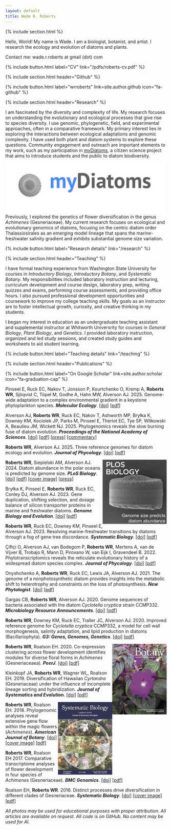 ```yaml
---
layout: default
title: Wade R. Roberts
---
```

{% include section.html %}

Hello, World! My name is Wade. I am a biologist, botanist, and artist. I research the ecology and evolution of diatoms and plants.

Contact me: wade.r.roberts at gmail (dot) com

{% include button.html label="CV" link="/pdfs/roberts-cv.pdf" %}

{% include section.html header="Github" %}

{% include button.html label="wrroberts" link=site.author.github icon="fa-github" %}

{% include section.html header="Research" %}

I am fascinated by the diversity and complexity of life. My research focuses on understanding the evolutionary and ecological processes that give rise to species diversity. I use genomic, phylogenetic, field, and experimental approaches, often in a comparative framework. My primary interest lies in exploring the interactions between ecological adaptations and genomic complexity. I have used both plant and diatom systems to explore these questions. Community engagement and outreach are important elements to my work, such as my participation in [myDiatoms](https://www.mydiatoms.org/), a citizen science project that aims to introduce students and the public to diatom biodiversity.

<p align="center">
  <a href="https://mydiatoms.org">
    <img src="/images/mydiatoms-logo.jpg" width="500" align="right">
  </a>
</p>

Previously, I explored the genetics of flower diversification in the genus _Achimenes_ (Gesneriaceae). My current research focuses on ecological and evolutionary genomics of diatoms, focusing on the centric diatom order Thalassiosirales as an emerging model lineage that spans the marine-freshwater salinity gradient and exhibits substantial genome size variation.

{% include button.html label="Research details" link="/research" %}

{% include section.html header="Teaching" %}

I have formal teaching experience from Washington State University for courses in _Introductory Biology_, _Introductory Botany_, and _Systematic Botany_. My responsibilities included laboratory instruction and lecturing, curriculum development and course design, laboratory prep, writing quizzes and exams, performing course assessments, and providing office hours. I also pursued professional development opportunities and coursework to improve my college teaching skills. My goals as an instructor are to foster intellectual growth, curiosity, and creative thinking in my students.

I began my interest in education as an undergraduate teaching assistant and supplemental instructor at Whitworth Universrity for courses in _General Biology_, _Plant Biology_, and _Genetics_. I provided laboratory instruction, organized and led study sessions, and created study guides and worksheets to aid student learning.

{% include button.html label="Teaching details" link="/teaching" %}

{% include section.html header="Publications" %}

{% include button.html label="On Google Scholar" link=site.author.scholar icon="fa-graduation-cap" %}

Pinseel E, Ruck EC, Nakov T, Jonsson P, Kourtchenko O, Kremp A, **Roberts WR**, Sjöqvist C, Töpel M, Godhe A, Hahn MW, Alverson AJ. 2025. Genome-wide adaptation to a complex environmental gradient in a keystone phytoplankton species. **_Molecular Ecology_**. [[doi]](https://doi.org/10.1111/mec.17817) [[pdf]](/pdfs/Pinseel_et_al-2025-Mol_Ecol.pdf?raw=true)

Alverson AJ, **Roberts WR**, Ruck EC, Nakov T, Ashworth MP, Bryłka K, Downey KM, Kociolek JP, Parks M, Pinseel E, Theriot EC, Tye SP, Witkowski A, Beaulieu JM, Wickett NJ. 2025. Phylogenomics reveals the slow burning fuse of diatom evolution. **_Proceedings of the National Academy of Sciences_**. [[doi]](https://doi.org/10.1073/pnas.2500153122) [[pdf]](/pdfs/Alverson_et_al-2025-PNAS.pdf?raw=true) [[press]](https://news.uark.edu/articles/78610/study-resolves-diatom-tree-of-life-could-offer-clues-to-earth-s-puzzle) [[commentary]](https://doi.org/10.1073/pnas.2511509122)

**Roberts WR**, Alverson AJ. 2025. Three reference genomes for diatom ecology and evolution. **_Journal of Phycology_**. [[doi]](https://doi.org/10.1111/jpy.13545) [[pdf]](/pdfs/Roberts_et_al-2025-Journal_of_Phycology.pdf?raw=true)

<p align="center">
  <img src="/images/image.pbio.v22.i08.g001_2.jpg" width="200" align="right">
</p>

**Roberts WR**, Siepielski AM, Alverson AJ. 2024. Diatom abundance in the polar oceans is predicted by genome size. **_PLoS Biology_**. [[doi]](https://journals.plos.org/plosbiology/article?id=10.1371/journal.pbio.3002733) [[pdf]](/pdfs/Roberts_et_al_2024-PLOS_Biology.pdf?raw=true) [[cover image]](https://journals.plos.org/plosbiology/article?id=10.1371/image.pbio.v22.i08) [[press]](https://news.uark.edu/articles/70899/researchers-make-breakthrough-in-understanding-species-abundance)

Bryłka K, Pinseel E, **Roberts WR**, Ruck EC, Conley DJ, Alverson AJ. 2023. Gene duplication, shifting selection, and dosage balance of silicon transporter proteins in marine and freshwater diatoms. **_Genome Biology and Evolution_**. [[doi]](https://doi.org/10.1093/gbe/evad212) [[pdf]](/pdfs/Brylka_et_al-2023-GBE.pdf?raw=true)

**Roberts WR**, Ruck EC, Downey KM, Pinseel E, Alverson AJ. 2023. Resolving marine-freshwater transitions by diatoms through a fog of gene tree discordance. **_Systematic Biology_**. [[doi]](https://doi.org/10.1093/sysbio/syad038) [[pdf]](/pdfs/Roberts_et_al-2023-Systematic_Biology.pdf?raw=true)

Çiftçi O, Alverson AJ, van Bodegom P, **Roberts WR**, Mertens A, van de Vijver B, Trobajo R, Mann D, Pirovano W, van Eijk I, Gravendeel B. 2022. Phylotranscriptomics reveals the reticulate evolutionary history of a widespread diatom species complex. **_Journal of Phycology_**. [[doi]](https://doi.org/10.1111/jpy.13281) [[pdf]](/pdfs/Ciftci_et_al-2022-Journal_of_Phycology.pdf?raw=true)

Onyshchenko A, **Roberts WR**, Ruck EC, Lewis JA, Alverson AJ. 2021. The genome of a nonphotosynthetic diatom provides insights into the metabolic shift to heterotrophy and constraints on the loss of photosynthesis. **_New Phytologist_**. [[doi]](https://doi.org/10.1111/nph.17673) [[pdf]](/pdfs/Onyshchenko_et_al-2021-New_Phytologist.pdf?raw=true)

Gargas CB, **Roberts WR**, Alverson AJ. 2020. Genome sequences of bacteria associated with the diatom _Cyclotella cryptica_ strain CCMP332. **_Microbiology Resource Announcements_**. [[doi]](https://doi.org/10.1128/MRA.01030-20) [[pdf]](/pdfs/Gargas_et_al-2020-MRA.pdf?raw=true)

**Roberts WR**, Downey KM, Ruck EC, Traller JC, Alverson AJ. 2020. Improved reference genome for _Cyclotella cryptica_ CCMP332, a model for cell wall morphogenesis, salinity adaptation, and lipid production in diatoms (Bacillariophyta). **_G3: Genes, Genomes, Genetics_**. [[doi]](https://doi.org/10.1534/g3.120.401408) [[pdf]](/pdfs/Roberts_et_al-2020-G3.pdf?raw=true)

<p align="center">
  <img src="/images/2018-American_Journal_of_Botany_2.jpg" width="170" align="right">
</p>

**Roberts WR**, Roalson EH. 2020. Co-expression clustering across flower development identifies modules for diverse floral forms in _Achimenes_ (Gesneriaceaea). **_PeerJ_**.  [[doi]](https://doi.org/10.7717/peerj.8778) [[pdf]](/pdfs/Roberts_et_al_2020-PeerJ.pdf?raw=true)

Kleinkopf JA, **Roberts WR**, Wagner WL, Roalson EH. 2019. Diversification of Hawaiian _Cyrtandra_ (Gesneriaceae) under the influence of incomplete lineage sorting and hybridization. **_Journal of Systematics and Evolution_**. [[doi]](https://doi.org/10.1111/jse.12519) [[pdf]](/pdfs/Kleinkopf_et_al-2019-Journal_of_Systematics_and_Evolution.pdf?raw=true)

<p align="center">
  <img src="/images/syv103_2.jpg" width="170" align="right">
</p>

**Roberts WR**, Roalson EH. 2018. Phylogenomic analyses reveal extensive gene flow within the magic flowers (_Achimenes_). **_American Journal of Botany_**. [[doi]](https://doi.org/10.1002/ajb2.1058) [[cover image]](https://onlinelibrary.wiley.com/doi/abs/10.1002/ajb2.1088) [[pdf]](/pdfs/Roberts_et_al-2017-American_Journal_of_Botany.pdf?raw=true)

**Roberts WR**, Roalson EH 2017. Comparative transcriptome analyses of flower development in four species of _Achimenes_ (Gesneriaceae). **_BMC Genomics_**. [[doi]](https://doi.org/10.1186/s12864-017-3623-8) [[pdf]](/pdfs/Roberts_et_al_2017-BMC_Genomics.pdf?raw=true)

Roalson EH, **Roberts WR**. 2016. Distinct processes drive diversification in different clades of Gesneriaceae. **_Systematic Biology_**. [[doi]](https://doi.org/10.1093/sysbio/syw012) [[cover image]](https://academic.oup.com/sysbio/article/65/4/i1/1753138) [[pdf]](/pdfs/Syst%20Biol-2016-Roalson-662-84.pdf?raw=true)

_All photos may be used for educational purposes with proper attribution. All articles are available on request. All code is on GitHub. No content may be used for AI._

